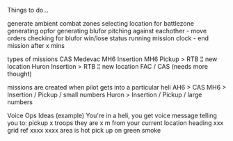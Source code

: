 Things to do...

generate ambient combat zones
selecting location for battlezone
generating opfor
generating blufor
pitching against eachother - move orders
checking for blufor win/lose status
running mission clock - end mission after x mins

types of missions
CAS
Medevac
MH6 Insertion
MH6 Pickup > RTB ¦¦ new location
Huron Insertion > RTB ¦¦ new location
FAC / CAS (needs more thought)

missions are created when pilot gets into a particular heli
AH6 > CAS
MH6 > Insertion / Pickup / small numbers
Huron > Insertion / Pickup / large numbers

Voice Ops Ideas (example)
You're in a heli, you get voice message telling you to:
pickup x troops
they are x m from your current location
heading xxx
grid ref xxxx xxxx
area is hot
pick up on green smoke
